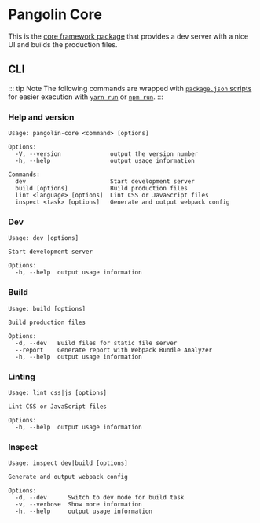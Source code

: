 # Pangolin Core

This is the [core framework package](https://github.com/pangolinjs/core) that provides a dev server with a nice UI and builds the production files.


## CLI

::: tip Note
The following commands are wrapped with [`package.json` scripts](usage.md#tasks) for easier execution with [`yarn run`](https://yarnpkg.com/en/docs/cli/run) or [`npm run`](https://docs.npmjs.com/cli/run-script).
:::

### Help and version

```
Usage: pangolin-core <command> [options]

Options:
  -V, --version              output the version number
  -h, --help                 output usage information

Commands:
  dev                        Start development server
  build [options]            Build production files
  lint <language> [options]  Lint CSS or JavaScript files
  inspect <task> [options]   Generate and output webpack config
```

### Dev

```
Usage: dev [options]

Start development server

Options:
  -h, --help  output usage information
```

### Build

```
Usage: build [options]

Build production files

Options:
  -d, --dev   Build files for static file server
  --report    Generate report with Webpack Bundle Analyzer
  -h, --help  output usage information
```

### Linting

```
Usage: lint css|js [options]

Lint CSS or JavaScript files

Options:
  -h, --help  output usage information
```

### Inspect

```
Usage: inspect dev|build [options]

Generate and output webpack config

Options:
  -d, --dev      Switch to dev mode for build task
  -v, --verbose  Show more information
  -h, --help     output usage information
```
